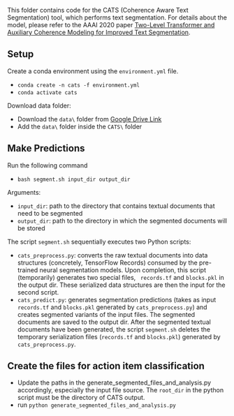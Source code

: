 This folder contains code for the CATS (Coherence Aware Text Segmentation) tool, which performs text segmentation. For details about the model, please refer to the AAAI 2020 paper [Two-Level Transformer and Auxiliary Coherence Modeling for Improved Text Segmentation](https://arxiv.org/abs/2001.00891).


## Setup

Create a conda environment using the `environment.yml` file.

* `conda create -n cats -f environment.yml`
* `conda activate cats`

Download data folder:
* Download the `data\` folder from [Google Drive Link](https://drive.google.com/drive/folders/1bQnvBDita-LwKqqmvbtsIMD40DceOUxP?usp=sharing)
* Add the `data\` folder inside the `CATS\` folder

## Make Predictions

Run the following command
* `bash segment.sh input_dir output_dir`

Arguments:

* `input_dir`: path to the directory that contains textual documents that need to be segmented
* `output_dir`: path to the directory in which the segmented documents will be stored

The script `segment.sh`  sequentially executes two Python scripts:

* `cats_preprocess.py`: converts the raw textual documents into data structures (concretely, TensorFlow Records) consumed by the pre-trained neural segmentation models. Upon completion, this script (temporarily) generates two special files, ` records.tf` and `blocks.pkl` in the output dir. These serialized data structures are then the input for the second script.
* `cats_predict.py`: generates segmentation predictions (takes as input `records.tf` and `blocks.pkl` generated by `cats_preprocess.py`) and creates segmented variants of the input files. The segmented documents are saved to the output dir. After the segmented textual documents have been generated, the script `segment.sh` deletes the temporary serialization files (`records.tf` and `blocks.pkl`) generated by `cats_preprocess.py`.

## Create the files for action item classification

* Update the paths in the generate_segmented_files_and_analysis.py accordingly, especially the input file source. The `root_dir` in the python script must be the directory of CATS output.
* run `python generate_segmented_files_and_analysis.py`
